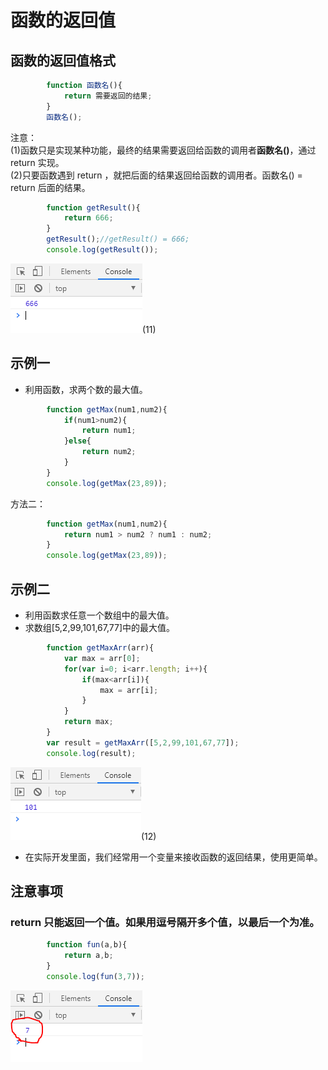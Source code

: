 # 函数的返回值

## 函数的返回值格式
```javascript
        function 函数名(){
            return 需要返回的结果;
        }
        函数名();
```
注意：  
(1)函数只是实现某种功能，最终的结果需要返回给函数的调用者**函数名()**，通过 return 实现。  
(2)只要函数遇到 return ，就把后面的结果返回给函数的调用者。函数名() = return 后面的结果。

```javascript
        function getResult(){
            return 666;
        }
        getResult();//getResult() = 666;
        console.log(getResult());
```
![image](../images/23/11.png)(11)

## 示例一
* 利用函数，求两个数的最大值。
```javascript
        function getMax(num1,num2){
            if(num1>num2){
                return num1;
            }else{
                return num2;
            }
        }
        console.log(getMax(23,89));
```
方法二：  
```javascript
        function getMax(num1,num2){
            return num1 > num2 ? num1 : num2;
        }
        console.log(getMax(23,89));
```

## 示例二
* 利用函数求任意一个数组中的最大值。
* 求数组[5,2,99,101,67,77]中的最大值。
```javascript
        function getMaxArr(arr){
            var max = arr[0];
            for(var i=0; i<arr.length; i++){
                if(max<arr[i]){
                    max = arr[i];
                }
            }
            return max;
        }
        var result = getMaxArr([5,2,99,101,67,77]);
        console.log(result);
```
![image](../images/23/12.png)(12)

* 在实际开发里面，我们经常用一个变量来接收函数的返回结果，使用更简单。

## 注意事项
### return 只能返回一个值。如果用逗号隔开多个值，以最后一个为准。
```javascript
        function fun(a,b){
            return a,b;
        }
        console.log(fun(3,7));
```
![image](../images/23/13.png)
